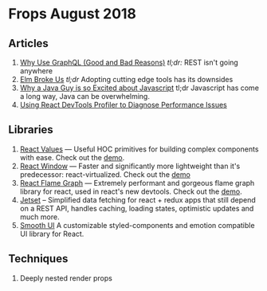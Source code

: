 
# Frops August 2018

## Articles

1.  [Why Use GraphQL (Good and Bad Reasons)](https://honest.engineering/posts/why-use-graphql-good-and-bad-reasons) *tl;dr:* REST isn't going anywhere
2. [Elm Broke Us](https://dev.to/kspeakman/elm-019-broke-us--khn) *tl;dr* Adopting cutting edge tools has its downsides
3. [Why a Java Guy is so Excited about Javascript](https://blog.sourcerer.io/why-is-a-java-guy-so-excited-about-node-js-and-javascript-7cfc423efb44) tl;dr Javascript has come a long way, Java can be overwhelming.
4. [Using React DevTools Profiler to Diagnose Performance Issues](https://www.netlify.com/blog/2018/08/29/using-the-react-devtools-profiler-to-diagnose-react-app-performance-issues)
  

## Libraries

1. [React Values](https://github.com/ianstormtaylor/react-values) — Useful HOC primitives for building complex components with ease.  Check out the [demo](https://ianstormtaylor.github.io/react-values/).
2. [React Window](https://github.com/bvaughn/react-window) — Faster and significantly more lightweight than it's predecessor: react-virtualized.  Check out the [demo](https://react-window.now.sh/#/examples/list/fixed-size)
3. [React Flame Graph](https://github.com/bvaughn/react-flame-graph) — Extremely performant and gorgeous flame graph library for react, used in react's new devtools. Check out the [demo](https://react-flame-graph.now.sh/).
4. [Jetset](https://github.com/DigitalGlobe/jetset/) – Simplified data fetching for react + redux apps that still depend on a REST API, handles caching, loading states, optimistic updates and much more.
5. [Smooth UI](https://github.com/smooth-code/smooth-ui) A customizable styled-components and emotion compatible UI library for React.
  

## Techniques

 1. Deeply nested render props
